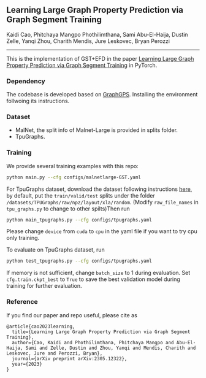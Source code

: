 ## Learning Large Graph Property Prediction via Graph Segment Training
Kaidi Cao, Phitchaya Mangpo Phothilimthana, Sami Abu-El-Haija, Dustin Zelle, Yanqi Zhou, Charith Mendis, Jure Leskovec, Bryan Perozzi
_________________

This is the implementation of GST+EFD in the paper [Learning Large Graph Property Prediction via Graph Segment Training](https://arxiv.org/pdf/2305.12322.pdf) in PyTorch.

### Dependency

The codebase is developed based on [GraphGPS](https://github.com/rampasek/GraphGPS). Installing the environment follwoing its instructions.

### Dataset

- MalNet, the split info of Malnet-Large is provided in splits folder.
- TpuGraphs.
  
### Training 

We provide several training examples with this repo:

```bash
python main.py --cfg configs/malnetlarge-GST.yaml
```

For TpuGraphs dataset, download the dataset following instructions [here](https://github.com/google-research-datasets/tpu_graphs), by default, put the `train/valid/test` splits under the folder `/datasets/TPUGraphs/raw/npz/layout/xla/random`. (Modify `raw_file_names` in `tpu_graphs.py` to change to other spilts)Then run

```bash
python main_tpugraphs.py --cfg configs/tpugraphs.yaml
```

Please change `device` from `cuda` to `cpu` in the yaml file if you want to try cpu only training.

To evaluate on TpuGraphs dataset, run

```bash
python test_tpugraphs.py --cfg configs/tpugraphs.yaml
```

If memory is not sufficient, change `batch_size` to 1 during evaluation. Set `cfg.train.ckpt_best` to `True` to save the best validation model during training for further evaluation.

### Reference

If you find our paper and repo useful, please cite as

```
@article{cao2023learning,
  title={Learning Large Graph Property Prediction via Graph Segment Training},
  author={Cao, Kaidi and Phothilimthana, Phitchaya Mangpo and Abu-El-Haija, Sami and Zelle, Dustin and Zhou, Yanqi and Mendis, Charith and Leskovec, Jure and Perozzi, Bryan},
  journal={arXiv preprint arXiv:2305.12322},
  year={2023}
}
```